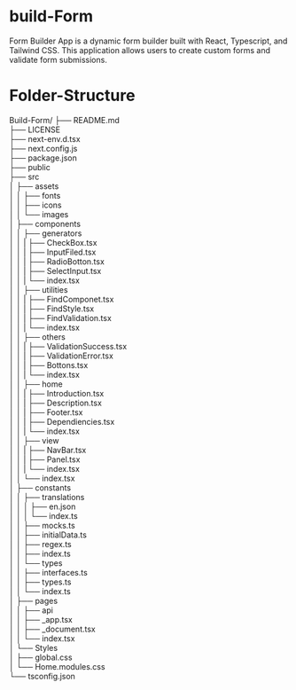 # build-Form
Form Builder App is a dynamic form builder built with React, Typescript, and Tailwind CSS. This application allows users to create custom forms and validate form submissions.

# Folder-Structure

Build-Form/
├── README.md  
├── LICENSE  
├── next-env.d.tsx  
├── next.config.js  
├── package.json  
├── public  
├── src  
│   ├── assets  
│   │   ├── fonts  
│   │   ├── icons  
│   │   └── images  
│   ├── components  
│   │   ├── generators  
│   │   |    ├── CheckBox.tsx  
│   │   |    ├── InputFiled.tsx  
│   │   |    ├── RadioBotton.tsx  
│   │   |    ├── SelectInput.tsx  
│   │   |    └── index.tsx  
│   │   ├── utilities  
│   │   |    ├── FindComponet.tsx  
│   │   |    ├── FindStyle.tsx  
│   │   |    ├── FindValidation.tsx  
│   │   |    └── index.tsx  
│   │   ├── others  
│   │   |    ├── ValidationSuccess.tsx  
│   │   |    ├── ValidationError.tsx  
│   │   |    ├── Bottons.tsx  
│   │   |    └── index.tsx  
│   │   ├── home  
│   │   |    ├── Introduction.tsx  
│   │   |    ├── Description.tsx  
│   │   |    ├── Footer.tsx  
│   │   |    ├── Dependiencies.tsx  
│   │   |    └── index.tsx  
│   │   ├── view  
│   │   |    ├── NavBar.tsx  
│   │   |    ├── Panel.tsx  
│   │   |    └── index.tsx  
│   │   └── index.tsx  
│   ├── constants  
│   │   ├── translations  
│   │   │   ├── en.json  
│   │   │   └── index.ts  
│   │   ├── mocks.ts  
│   │   ├── initialData.ts  
│   │   ├── regex.ts  
│   │   ├── index.ts  
│   │   └── types  
│   │       ├── interfaces.ts  
│   │       ├── types.ts  
│   │       └── index.ts  
│   ├── pages  
│   │   ├── api  
│   │   ├── _app.tsx  
│   │   ├── _document.tsx  
│   │   └── index.tsx  
│   └── Styles  
│       ├── global.css  
│       └── Home.modules.css  
└── tsconfig.json  
  
